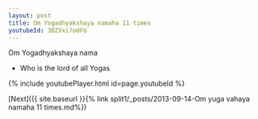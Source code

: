 ```yaml
---
layout: post
title: Om Yogadhyakshaya namaha 11 times
youtubeId: 3DZVxi7odFU
---
```

 
 
Om Yogadhyakshaya nama 
 
 -  Who is the lord of all Yogas 
 
  
 
  
 
 
 
 
 
 


{% include youtubePlayer.html id=page.youtubeId %}
 
[Next]({{ site.baseurl }}{% link  split1/_posts/2013-09-14-Om yuga vahaya namaha 11 times.md%})
 
